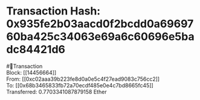 
Transaction Hash: 0x935fe2b03aacd0f2bcdd0a6969760ba425c34063e69a6c60696e5badc84421d6
====================================================================================
  
#💸Transaction  
Block: [[14456664]]  
From: [[0xc02aaa39b223fe8d0a0e5c4f27ead9083c756cc2]]  
To: [[0x68b3465833fb72a70ecdf485e0e4c7bd8665fc45]]  
Transferred: 0.7703341087879158 Ether